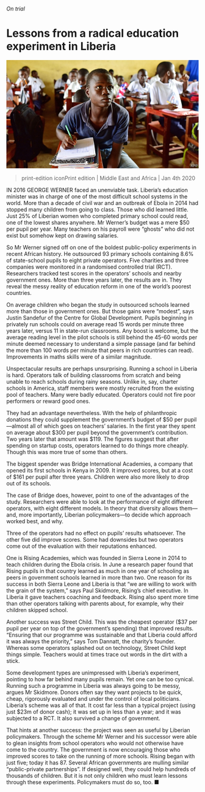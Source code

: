 ###### On trial

# Lessons from a radical education experiment in Liberia 

![image](images/20200104_MAP004_0.jpg) 

> print-edition iconPrint edition | Middle East and Africa | Jan 4th 2020 

IN 2016 GEORGE WERNER faced an unenviable task. Liberia’s education minister was in charge of one of the most difficult school systems in the world. More than a decade of civil war and an outbreak of Ebola in 2014 had stopped many children from going to class. Those who did learned little. Just 25% of Liberian women who completed primary school could read, one of the lowest shares anywhere. Mr Werner’s budget was a mere $50 per pupil per year. Many teachers on his payroll were “ghosts” who did not exist but somehow kept on drawing salaries. 

So Mr Werner signed off on one of the boldest public-policy experiments in recent African history. He outsourced 93 primary schools containing 8.6% of state-school pupils to eight private operators. Five charities and three companies were monitored in a randomised controlled trial (RCT). Researchers tracked test scores in the operators’ schools and nearby government ones. More than three years later, the results are in. They reveal the messy reality of education reform in one of the world’s poorest countries. 

On average children who began the study in outsourced schools learned more than those in government ones. But those gains were “modest”, says Justin Sandefur of the Centre for Global Development. Pupils beginning in privately run schools could on average read 15 words per minute three years later, versus 11 in state-run classrooms. Any boost is welcome, but the average reading level in the pilot schools is still behind the 45-60 words per minute deemed necessary to understand a simple passage (and far behind the more than 100 words per minute that peers in rich countries can read). Improvements in maths skills were of a similar magnitude. 

Unspectacular results are perhaps unsurprising. Running a school in Liberia is hard. Operators talk of building classrooms from scratch and being unable to reach schools during rainy seasons. Unlike in, say, charter schools in America, staff members were mostly recruited from the existing pool of teachers. Many were badly educated. Operators could not fire poor performers or reward good ones. 

They had an advantage nevertheless. With the help of philanthropic donations they could supplement the government’s budget of $50 per pupil—almost all of which goes on teachers’ salaries. In the first year they spent on average about $300 per pupil beyond the government’s contribution. Two years later that amount was $119. The figures suggest that after spending on startup costs, operators learned to do things more cheaply. Though this was more true of some than others. 

The biggest spender was Bridge International Academies, a company that opened its first schools in Kenya in 2009. It improved scores, but at a cost of $161 per pupil after three years. Children were also more likely to drop out of its schools. 

The case of Bridge does, however, point to one of the advantages of the study. Researchers were able to look at the performance of eight different operators, with eight different models. In theory that diversity allows them—and, more importantly, Liberian policymakers—to decide which approach worked best, and why. 

Three of the operators had no effect on pupils’ results whatsoever. The other five did improve scores. Some had downsides but two operators come out of the evaluation with their reputations enhanced. 

One is Rising Academies, which was founded in Sierra Leone in 2014 to teach children during the Ebola crisis. In June a research paper found that Rising pupils in that country learned as much in one year of schooling as peers in government schools learned in more than two. One reason for its success in both Sierra Leone and Liberia is that “we are willing to work with the grain of the system,” says Paul Skidmore, Rising’s chief executive. In Liberia it gave teachers coaching and feedback. Rising also spent more time than other operators talking with parents about, for example, why their children skipped school. 

Another success was Street Child. This was the cheapest operator ($37 per pupil per year on top of the government’s spending) that improved results. “Ensuring that our programme was sustainable and that Liberia could afford it was always the priority,” says Tom Dannatt, the charity’s founder. Whereas some operators splashed out on technology, Street Child kept things simple. Teachers would at times trace out words in the dirt with a stick. 

Some development types are unimpressed with Liberia’s experiment, pointing to how far behind many pupils remain. Yet one can be too cynical. Running such a programme in Liberia was always going to be messy, argues Mr Skidmore. Donors often say they want projects to be quick, cheap, rigorously evaluated and under the control of local politicians. Liberia’s scheme was all of that. It cost far less than a typical project (using just $23m of donor cash); it was set up in less than a year; and it was subjected to a RCT. It also survived a change of government. 

That hints at another success: the project was seen as useful by Liberian policymakers. Through the scheme Mr Werner and his successor were able to glean insights from school operators who would not otherwise have come to the country. The government is now encouraging those who improved scores to take on the running of more schools. Rising began with just five; today it has 87. Several African governments are mulling similar “public-private partnerships”. If designed well, they could help hundreds of thousands of children. But it is not only children who must learn lessons through these experiments. Policymakers must do so, too. ■ 

